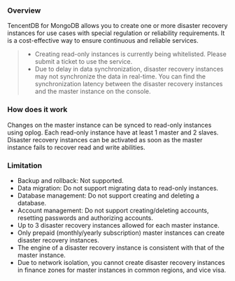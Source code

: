 ### Overview 
TencentDB for MongoDB allows you to create one or more disaster recovery instances for use cases with special regulation or reliability requirements. It is a cost-effective way to ensure continuous and reliable services. 

>
>- Creating read-only instances is currently being whitelisted. Please submit a ticket to use the service.
>- Due to delay in data synchronization, disaster recovery instances may not synchronize the data in real-time.  You can find the synchronization latency between the disaster recovery instances and the master instance on the console. 

### How does it work 
Changes on the master instance can be synced to read-only instances using oplog. Each read-only instance have at least 1 master and 2 slaves. Disaster recovery instances can be activated as soon as the master instance fails to recover read and write abilities.

### Limitation
 - Backup and rollback: Not supported.
 - Data migration: Do not support migrating data to read-only instances.
 - Database management: Do not support creating and deleting a database.
 - Account management: Do not support creating/deleting accounts, resetting passwords and authorizing accounts.
 - Up to 3 disaster recovery instances allowed for each master instance.
 - Only prepaid (monthly/yearly subscription) master instances can create disaster recovery instances.
 - The engine of a disaster recovery instance is consistent with that of the master instance.
- Due to network isolation, you cannot create disaster recovery instances in finance zones for master instances in common regions, and vice visa.


